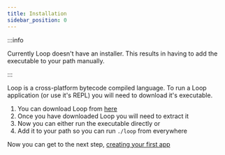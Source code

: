 ```yaml
---
title: Installation
sidebar_position: 0
---
```


:::info

Currently Loop doesn't have an installer. This results in having to add the executable to your path manually.

:::

Loop is a cross-platform bytecode compiled language. To run a Loop application (or use it's REPL) you will need to download it's executable.

1. You can download Loop from [here](https://downloads.looplang.org)
2. Once you have downloaded Loop you will need to extract it
3. Now you can either run the executable directly or
4. Add it to your path so you can run `./loop` from everywhere

Now you can get to the next step, [creating your first app](first-app.md)
